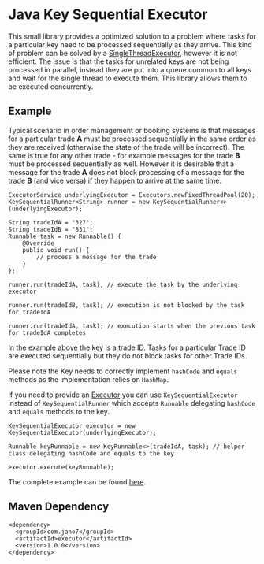 # Java Key Sequential Executor
This small library provides a optimized solution to a problem where tasks for a particular key need to be processed
sequentially as they arrive. This kind of problem can be solved by a [SingleThreadExecutor](https://docs.oracle.com/javase/8/docs/api/java/util/concurrent/Executors.html#newSingleThreadExecutor--),
however it is not efficient. The issue is that the tasks for unrelated keys are not being processed in parallel, instead
they are put into a queue common to all keys and wait for the single thread to execute them. This library allows them to
be executed concurrently.   

## Example
Typical scenario in order management or booking systems is that messages for a particular trade **A** must be processed
sequentially in the same order as they are received (otherwise the state of the trade will be incorrect). The same is
true for any other trade - for example messages for the trade **B** must be processed sequentially as well. However it
is desirable that a message for the trade **A** does not block processing of a message for the trade **B** (and vice
versa) if they happen to arrive at the same time.
```
ExecutorService underlyingExecutor = Executors.newFixedThreadPool(20);
KeySequentialRunner<String> runner = new KeySequentialRunner<>(underlyingExecutor);

String tradeIdA = "327";
String tradeIdB = "831";
Runnable task = new Runnable() {
    @Override
    public void run() {
        // process a message for the trade
    }
};

runner.run(tradeIdA, task); // execute the task by the underlying executor

runner.run(tradeIdB, task); // execution is not blocked by the task for tradeIdA

runner.run(tradeIdA, task); // execution starts when the previous task for tradeIdA completes
```
In the example above the key is a trade ID. Tasks for a particular Trade ID are executed sequentially but they do not
block tasks for other Trade IDs.

Please note the Key needs to correctly implement `hashCode` and `equals` methods as the implementation relies on
`HashMap`.

If you need to provide an [Executor](https://docs.oracle.com/javase/8/docs/api/java/util/concurrent/Executor.html) you
can use `KeySequentialExecutor` instead of `KeySequentialRunner` which accepts `Runnable` delegating `hashCode` and
`equals` methods to the key.
```
KeySequentialExecutor executor = new KeySequentialExecutor(underlyingExecutor);

Runnable keyRunnable = new KeyRunnable<>(tradeIdA, task); // helper class delegating hashCode and equals to the key

executor.execute(keyRunnable);
```
The complete example can be found [here](src/test/java/com/jano7/executor/Example.java).
## Maven Dependency
```
<dependency>
  <groupId>com.jano7</groupId>
  <artifactId>executor</artifactId>
  <version>1.0.0</version>
</dependency>
```
